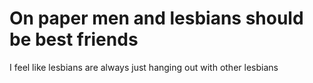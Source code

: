# On paper men and lesbians should be best friends

I feel like lesbians are always just hanging out with other lesbians 
